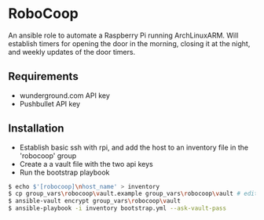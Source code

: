 RoboCoop
========
An ansible role to automate a Raspberry Pi running ArchLinuxARM. Will establish timers for opening the door in the morning, closing it at the night, and weekly updates of the door timers.

Requirements
------------
- wunderground.com API key
- Pushbullet API key

Installation
------------
- Establish basic ssh with rpi, and add the host to an inventory file in the 'robocoop' group
- Create a a vault file with the two api keys
- Run the bootstrap playbook

```sh
$ echo $'[robocoop]\nhost_name' > inventory
$ cp group_vars\robocoop\vault.example group_vars\robocoop\vault # edit me too
$ ansible-vault encrypt group_vars\robocoop\vault
$ ansible-playbook -i inventory bootstrap.yml --ask-vault-pass
```
